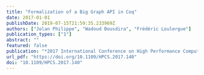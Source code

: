 ```yaml
---
title: "Formalization of a Big Graph API in Coq"
date: 2017-01-01
publishDate: 2019-07-15T21:59:35.233969Z
authors: ["Jolan Philippe", "Wadoud Bousdira", "Frédéric Loulergue"]
publication_types: ["1"]
abstract: ""
featured: false
publication: "*2017 International Conference on High Performance Computing & Simulation, HPCS 2017, Genoa, Italy, July 17-21, 2017*"
url_pdf: "https://doi.org/10.1109/HPCS.2017.140"
doi: "10.1109/HPCS.2017.140"
---
```


